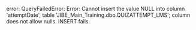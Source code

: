 error: QueryFailedError: Error: Cannot insert the value NULL into column 'attemptDate', table 'JIBE_Main_Training.dbo.QUIZATTEMPT_LMS'; column does not allow nulls. INSERT fails.
